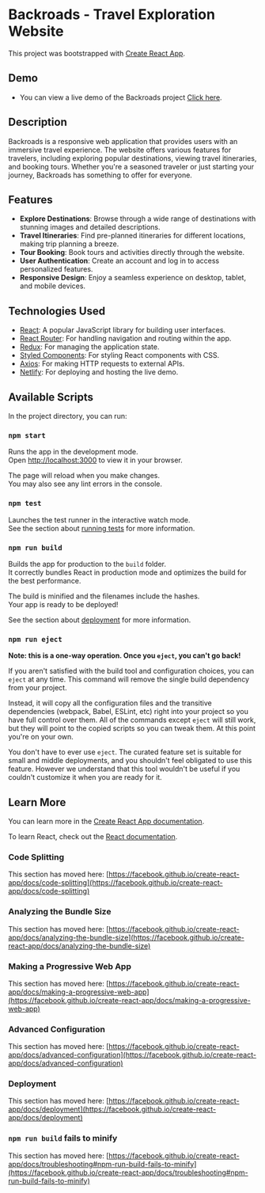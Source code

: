 # Backroads - Travel Exploration Website

This project was bootstrapped with [Create React App](https://github.com/facebook/create-react-app).

## Demo

- You can view a live demo of the Backroads project [Click here](https://dazzling-cucurucho-ab2f16.netlify.app).

## Description

Backroads is a responsive web application that provides users with an immersive travel experience. The website offers various features for travelers, including exploring popular destinations, viewing travel itineraries, and booking tours. Whether you're a seasoned traveler or just starting your journey, Backroads has something to offer for everyone.

## Features

- **Explore Destinations**: Browse through a wide range of destinations with stunning images and detailed descriptions.
- **Travel Itineraries**: Find pre-planned itineraries for different locations, making trip planning a breeze.
- **Tour Booking**: Book tours and activities directly through the website.
- **User Authentication**: Create an account and log in to access personalized features.
- **Responsive Design**: Enjoy a seamless experience on desktop, tablet, and mobile devices.

## Technologies Used

- [React](https://reactjs.org/): A popular JavaScript library for building user interfaces.
- [React Router](https://reactrouter.com/): For handling navigation and routing within the app.
- [Redux](https://redux.js.org/): For managing the application state.
- [Styled Components](https://styled-components.com/): For styling React components with CSS.
- [Axios](https://axios-http.com/): For making HTTP requests to external APIs.
- [Netlify](https://www.netlify.com/): For deploying and hosting the live demo.

## Available Scripts

In the project directory, you can run:

### `npm start`

Runs the app in the development mode.\
Open [http://localhost:3000](http://localhost:3000) to view it in your browser.

The page will reload when you make changes.\
You may also see any lint errors in the console.

### `npm test`

Launches the test runner in the interactive watch mode.\
See the section about [running tests](https://facebook.github.io/create-react-app/docs/running-tests) for more information.

### `npm run build`

Builds the app for production to the `build` folder.\
It correctly bundles React in production mode and optimizes the build for the best performance.

The build is minified and the filenames include the hashes.\
Your app is ready to be deployed!

See the section about [deployment](https://facebook.github.io/create-react-app/docs/deployment) for more information.

### `npm run eject`

**Note: this is a one-way operation. Once you `eject`, you can't go back!**

If you aren't satisfied with the build tool and configuration choices, you can `eject` at any time. This command will remove the single build dependency from your project.

Instead, it will copy all the configuration files and the transitive dependencies (webpack, Babel, ESLint, etc) right into your project so you have full control over them. All of the commands except `eject` will still work, but they will point to the copied scripts so you can tweak them. At this point you're on your own.

You don't have to ever use `eject`. The curated feature set is suitable for small and middle deployments, and you shouldn't feel obligated to use this feature. However we understand that this tool wouldn't be useful if you couldn't customize it when you are ready for it.

## Learn More

You can learn more in the [Create React App documentation](https://facebook.github.io/create-react-app/docs/getting-started).

To learn React, check out the [React documentation](https://reactjs.org/).

### Code Splitting

This section has moved here: [https://facebook.github.io/create-react-app/docs/code-splitting](https://facebook.github.io/create-react-app/docs/code-splitting)

### Analyzing the Bundle Size

This section has moved here: [https://facebook.github.io/create-react-app/docs/analyzing-the-bundle-size](https://facebook.github.io/create-react-app/docs/analyzing-the-bundle-size)

### Making a Progressive Web App

This section has moved here: [https://facebook.github.io/create-react-app/docs/making-a-progressive-web-app](https://facebook.github.io/create-react-app/docs/making-a-progressive-web-app)

### Advanced Configuration

This section has moved here: [https://facebook.github.io/create-react-app/docs/advanced-configuration](https://facebook.github.io/create-react-app/docs/advanced-configuration)

### Deployment

This section has moved here: [https://facebook.github.io/create-react-app/docs/deployment](https://facebook.github.io/create-react-app/docs/deployment)

### `npm run build` fails to minify

This section has moved here: [https://facebook.github.io/create-react-app/docs/troubleshooting#npm-run-build-fails-to-minify](https://facebook.github.io/create-react-app/docs/troubleshooting#npm-run-build-fails-to-minify)
